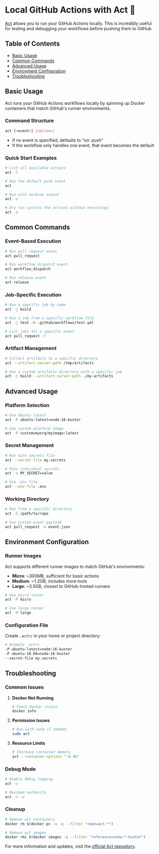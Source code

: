 # Local GitHub Actions with Act 🚀

[Act](https://github.com/nektos/act) allows you to run your GitHub Actions locally. This is incredibly useful for testing and debugging your workflows before pushing them to GitHub.

## Table of Contents
- [Basic Usage](#basic-usage)
- [Common Commands](#common-commands)
- [Advanced Usage](#advanced-usage)
- [Environment Configuration](#environment-configuration)
- [Troubleshooting](#troubleshooting)

## Basic Usage

Act runs your GitHub Actions workflows locally by spinning up Docker containers that match GitHub's runner environments.

### Command Structure
```bash
act [<event>] [options]
```
- If no event is specified, defaults to "on: push"
- If the workflow only handles one event, that event becomes the default

### Quick Start Examples
```bash
# List all available actions
act -l

# Run the default push event
act

# Run with verbose output
act -v

# Dry run (prints the actions without executing)
act -n
```

## Common Commands

### Event-Based Execution
```bash
# Run pull request event
act pull_request

# Run workflow dispatch event
act workflow_dispatch

# Run release event
act release
```

### Job-Specific Execution
```bash
# Run a specific job by name
act -j build

# Run a job from a specific workflow file
act -j test -W .github/workflows/test.yml

# List jobs for a specific event
act pull_request -l
```

### Artifact Management
```bash
# Collect artifacts to a specific directory
act --artifact-server-path /tmp/artifacts

# Use a custom artifacts directory with a specific job
act -j build --artifact-server-path ./my-artifacts
```

## Advanced Usage

### Platform Selection
```bash
# Use Ubuntu latest
act -P ubuntu-latest=node:16-buster

# Use custom platform image
act -P custom=myorg/myimage:latest
```

### Secret Management
```bash
# Run with secrets file
act --secret-file my.secrets

# Pass individual secrets
act -s MY_SECRET=value

# Use .env file
act --env-file .env
```

### Working Directory
```bash
# Run from a specific directory
act -C /path/to/repo

# Use custom event payload
act pull_request -e event.json
```

## Environment Configuration

### Runner Images
Act supports different runner images to match GitHub's environments:

- **Micro**: ~300MB, sufficient for basic actions
- **Medium**: ~1.2GB, includes more tools
- **Large**: ~3.5GB, closest to GitHub-hosted runners

```bash
# Use micro runner
act -P micro

# Use large runner
act -P large
```

### Configuration File
Create `.actrc` in your home or project directory:
```bash
# Example .actrc
-P ubuntu-latest=node:16-buster
-P ubuntu-18.04=node:16-buster
--secret-file my.secrets
```

## Troubleshooting

### Common Issues

1. **Docker Not Running**
   ```bash
   # Check Docker status
   docker info
   ```

2. **Permission Issues**
   ```bash
   # Run with sudo if needed
   sudo act
   ```

3. **Resource Limits**
   ```bash
   # Increase container memory
   act --container-options "-m 4G"
   ```

### Debug Mode
```bash
# Enable debug logging
act -v

# Maximum verbosity
act -v -v
```

### Cleanup
```bash
# Remove act containers
docker rm $(docker ps -a -q --filter "name=act-*")

# Remove act images
docker rmi $(docker images -q --filter "reference=node:*-buster")
```

For more information and updates, visit the [official Act repository](https://github.com/nektos/act).
